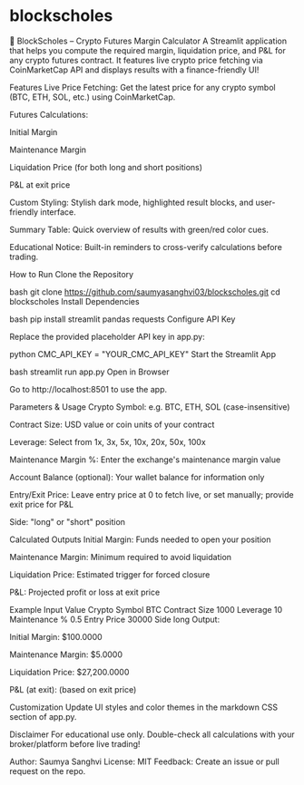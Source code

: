 # blockscholes

🧮 BlockScholes – Crypto Futures Margin Calculator
A Streamlit application that helps you compute the required margin, liquidation price, and P&L for any crypto futures contract. It features live crypto price fetching via CoinMarketCap API and displays results with a finance-friendly UI!

Features
Live Price Fetching: Get the latest price for any crypto symbol (BTC, ETH, SOL, etc.) using CoinMarketCap.

Futures Calculations:

Initial Margin

Maintenance Margin

Liquidation Price (for both long and short positions)

P&L at exit price

Custom Styling: Stylish dark mode, highlighted result blocks, and user-friendly interface.

Summary Table: Quick overview of results with green/red color cues.

Educational Notice: Built-in reminders to cross-verify calculations before trading.

How to Run
Clone the Repository

bash
git clone https://github.com/saumyasanghvi03/blockscholes.git
cd blockscholes
Install Dependencies

bash
pip install streamlit pandas requests
Configure API Key

Replace the provided placeholder API key in app.py:

python
CMC_API_KEY = "YOUR_CMC_API_KEY"
Start the Streamlit App

bash
streamlit run app.py
Open in Browser

Go to http://localhost:8501 to use the app.

Parameters & Usage
Crypto Symbol: e.g. BTC, ETH, SOL (case-insensitive)

Contract Size: USD value or coin units of your contract

Leverage: Select from 1x, 3x, 5x, 10x, 20x, 50x, 100x

Maintenance Margin %: Enter the exchange's maintenance margin value

Account Balance (optional): Your wallet balance for information only

Entry/Exit Price: Leave entry price at 0 to fetch live, or set manually; provide exit price for P&L

Side: "long" or "short" position

Calculated Outputs
Initial Margin: Funds needed to open your position

Maintenance Margin: Minimum required to avoid liquidation

Liquidation Price: Estimated trigger for forced closure

P&L: Projected profit or loss at exit price

Example
Input	Value
Crypto Symbol	BTC
Contract Size	1000
Leverage	10
Maintenance %	0.5
Entry Price	30000
Side	long
Output:

Initial Margin: $100.0000

Maintenance Margin: $5.0000

Liquidation Price: $27,200.0000

P&L (at exit): (based on exit price)

Customization
Update UI styles and color themes in the markdown CSS section of app.py.

Disclaimer
For educational use only. Double-check all calculations with your broker/platform before live trading!

Author: Saumya Sanghvi
License: MIT
Feedback: Create an issue or pull request on the repo.
